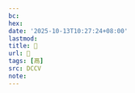 ```yaml
---
bc:
hex:
date: '2025-10-13T10:27:24+08:00'
lastmod:
title: 􂛺
url: 􂛺
tags: [鬲]
src: DCCV
note:
---
```

